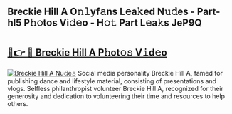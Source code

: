 ## Breckie Hill A O𝚗𝚕yf𝚊ns L𝚎a𝚔ed N𝚞𝚍es - Part-hl5 P𝚑𝚘tos Vi𝚍𝚎o - H𝚘𝚝 Part L𝚎a𝚔s JeP9Q

# <h2><a href="http://kf4wiv.oniu.top/?m=Breckie+Hill+A">🔗👉 🔴 Breckie Hill A P𝚑ot𝚘𝚜 V𝚒d𝚎o</a></h2>

[![Breckie Hill A Nu𝚍e𝚜](https://i.imgur.com/0qMVB7G.gif)](http://kf4wiv.oniu.top/?m=Breckie+Hill+A)
Social media personality Breckie Hill A, famed for publishing dance and lifestyle material, consisting of presentations and vlogs. Selfless philanthropist volunteer Breckie Hill A, recognized for their generosity and dedication to volunteering their time and resources to help others.  
